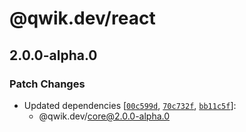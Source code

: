 # @qwik.dev/react

## 2.0.0-alpha.0

### Patch Changes

- Updated dependencies [[`00c599d`](https://github.com/QwikDev/qwik/commit/00c599d7689a1d67601d3e7e61a81a689cf7ece0), [`70c732f`](https://github.com/QwikDev/qwik/commit/70c732fdc6befed71809e1885bc187623996b3b1), [`bb11c5f`](https://github.com/QwikDev/qwik/commit/bb11c5f104c3f2c944e58072f433504d7e9cbc92)]:
  - @qwik.dev/core@2.0.0-alpha.0
